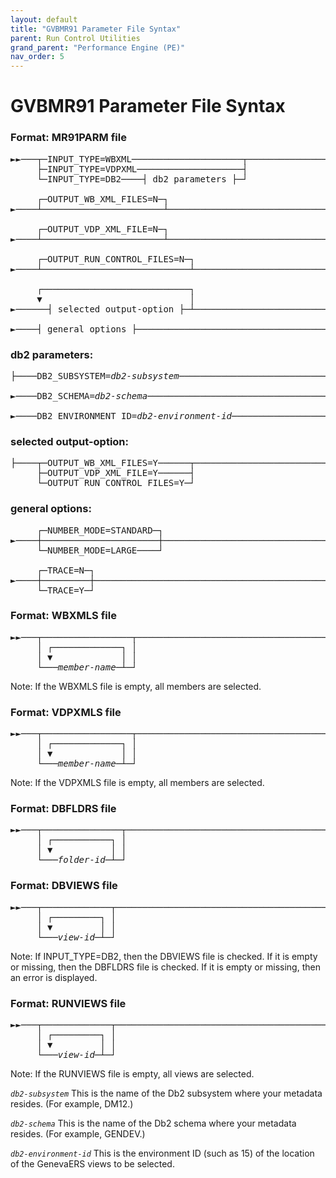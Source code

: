 ```yaml
---
layout: default
title: "GVBMR91 Parameter File Syntax"
parent: Run Control Utilities
grand_parent: "Performance Engine (PE)"
nav_order: 5
---
```


# GVBMR91 Parameter File Syntax

### Format: MR91PARM file
<pre>
►►───┬─INPUT_TYPE=WBXML─────────────────────┬───────────────────────────────────►
     ├─INPUT_TYPE=VDPXML────────────────────┤
     └─INPUT_TYPE=DB2────┤ db2 parameters ├─┘

     ┌─OUTPUT_WB_XML_FILES=N─┐
►────┴───────────────────────┴──────────────────────────────────────────────────►

     ┌─OUTPUT_VDP_XML_FILE=N─┐
►────┴───────────────────────┴──────────────────────────────────────────────────►

     ┌─OUTPUT_RUN_CONTROL_FILES=N─┐
►────┴────────────────────────────┴─────────────────────────────────────────────►

     ┌────────────────────────────┐
     ▼                            │
►──────┤ selected output-option ├─┴─────────────────────────────────────────────►

►────┤ general options ├───────────────────────────────────────────────────────►◄
</pre>

### db2 parameters:
<pre>
├────DB2_SUBSYSTEM=<i>db2-subsystem</i>────────────────────────────────────────────────►

►────DB2_SCHEMA=<i>db2-schema</i>──────────────────────────────────────────────────────►

►────DB2_ENVIRONMENT_ID=<i>db2-environment-id</i>──────────────────────────────────────┤
</pre>


### selected output-option:
<pre>
├────┬─OUTPUT_WB_XML_FILES=Y──────┬─────────────────────────────────────────────┤
     ├─OUTPUT_VDP_XML_FILE=Y──────┤
     └─OUTPUT_RUN_CONTROL_FILES=Y─┘
</pre>

### general options:
<pre>
     ┌─NUMBER_MODE=STANDARD─┐
►────┼──────────────────────┼───────────────────────────────────────────────────►
     └─NUMBER_MODE=LARGE────┘

     ┌─TRACE=N─┐
►────┼─────────┼────────────────────────────────────────────────────────────────►
     └─TRACE=Y─┘
</pre>

### Format: WBXMLS file
<pre>
<i>►►───┬─────────────────┬───────────────────────────────────────────────────────►◄</i>
<i>     │ ┌─────────────┐ │                                                        </i>
<i>     │ ▼             │ │                                                        </i>
<i>     └───member-name─┴─┘ </i>
</pre>
Note: If the WBXMLS file is empty, all members are selected.

### Format: VDPXMLS file
<pre>
<i>►►───┬─────────────────┬───────────────────────────────────────────────────────►◄</i>
<i>     │ ┌─────────────┐ │                                                        </i>
<i>     │ ▼             │ │                                                        </i>
<i>     └───member-name─┴─┘ </i>
</pre>
Note: If the VDPXMLS file is empty, all members are selected.

### Format: DBFLDRS file
<pre>
<i>►►───┬───────────────┬─────────────────────────────────────────────────────────►◄</i>
<i>     │ ┌───────────┐ │                                                        </i>
<i>     │ ▼           │ │                                                        </i>
<i>     └───folder-id─┴─┘ </i>
</pre>

### Format: DBVIEWS file
<pre>
<i>►►───┬─────────────┬───────────────────────────────────────────────────────────►◄</i>
<i>     │ ┌─────────┐ │                                                        </i>
<i>     │ ▼         │ │                                                        </i>
<i>     └───view-id─┴─┘ </i>
</pre>
Note: If INPUT_TYPE=DB2, then the DBVIEWS file is checked.  If it is empty or missing, then the DBFLDRS file is checked.  If it is empty or missing, then an error is displayed.

### Format: RUNVIEWS file
<pre>
<i>►►───┬─────────────┬───────────────────────────────────────────────────────────►◄</i>
<i>     │ ┌─────────┐ │                                                        </i>
<i>     │ ▼         │ │                                                        </i>
<i>     └───view-id─┴─┘ </i>
</pre>
Note: If the RUNVIEWS file is empty, all views are selected.


*`db2-subsystem`*
This is the name of the Db2 subsystem where your metadata resides.  (For example, DM12.)

*`db2-schema`*
This is the name of the Db2 schema where your metadata resides.  (For example, GENDEV.)

*`db2-environment-id`*
This is the environment ID (such as 15) of the location of the GenevaERS views to be selected.

